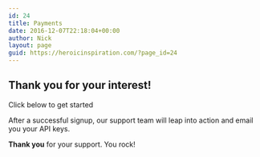 ```yaml
---
id: 24
title: Payments
date: 2016-12-07T22:18:04+00:00
author: Nick
layout: page
guid: https://heroicinspiration.com/?page_id=24
---
```

## Thank you for your interest!

Click below to get started

After a successful signup, our support team will leap into action and email you your API keys.

**Thank you** for your support. You rock!